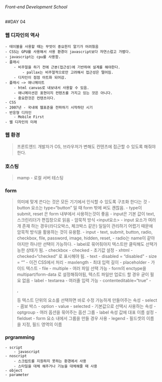 ###### Front-end Development School

##DAY 04

### 웹 디자인의 역사
    - 테이블을 사용할 때는 무엇이 중요한지 알기가 어려웠음
    - CSS는 GPU를 사용해서 사용 환경이 javascript보다 자연스럽고 가볍다.
    - javascript는 cpu를 사용함.
    - 플래시
        - 비주얼을 하기 전에 근본(접근성)에 기반하여 설계를 해야한다.
            - pallax는 비주얼적으로만 고려해서 접근성은 떨어짐.
        - 디자인이 점점 아트화 되어감.
    - 플래시 —> 애니메이트
        - html canvas로 내보내서 사용할 수 있음.
        - 애니메이션은 표현이지 컨텐츠를 가지고 있는 것은 아니다.
        - 중요한것은 컨텐츠이다.
    - CSS
    - 2007년 - 국내에 웹표준을 전파하기 시작하던 시기
    - 반응형 디자인
        - Mobile First
    - 웹 디자인의 미래

### 웹 환경
> 프론트엔드 개발자가 OS, 브라우저가 변해도 컨텐츠에 접근할 수 있도록 해줘야 한다.

### 호스팅
> mamp - 로컬 서버 테스팅

### form
> 의미에 맞게 쓴다는 것은 모든 기기에서 인식할 수 있도록 구조화 한다는 것
    - button 요소는 type=“button” 일 때 form 밖에 써도 괜찮음.
        - type이 submit, reset 은 form 내부에서 사용하는것이 좋음
    - input은 기본 값이 text, 스크린리더가 편집창으로 읽음
    - 암묵적 방식 <label><input요소></label>
        - input 요소가 여러개 존재 하는 경우(라디오박스, 체크박스 같은) 일일이 관리하기 어렵기 때문에 암묵적 방식을 활용하는 것이 유용함.
    - input
        - text, submit, button, radio, checkbox, file, password, image, hidden, reset,
        - radio는 name이 같아야지만 하나만 선택이 가능하다.
            - label로 묶어줘야지 텍스트만 클릭해도 선택가능한 상태가 됨.
        - checkbox
            - checked - 초기값 설정
            -  xhtml - checked=“checked” 로 표시해야 됨.
        - text
            - disabled = “disabled"
            - size = “” - 이건 CSS에서 처리
            - maxlength - 최대 입력 길이
            - placeholder - 가이드 텍스트
        - file
            - multiple - 여러 파일 선택 가능
            - form의 enctype을 multipart/form-data 로 설정해줘야됨, 텍스트 파일만 업로드 할 경우 굳이 필요 없음
    - label
    - textarea
        - 여러줄 입력 가능
        - contenteditable=“true”
            - <p>, <div>등 텍스트 단위의 요소를 선택하면 바로 수정 가능하게 만들어주는 속성
    - select - 콤보 박스
        - option
            - value
            - selected -  기본값으로 선택시 사용하는 속성
        - optgroup
            - 여러 옵션을 묶어주는 옵션 그룹
            - label 속성 값에 대표 이름 설정
    - fieldset - form 요소 내에서 그룹을 만들 경우 사용
    - legend - 필드셋의 이름을 지정, 필드 영역의 이름

### prgramming
    - script
        - javascript
    - noscript
        - 스크립트를 지원하지 못하는 환경에서 사용
        - 스타일을 대체 해주거나 기능을 대체해줄 때 사용
    - object
    - parameter
